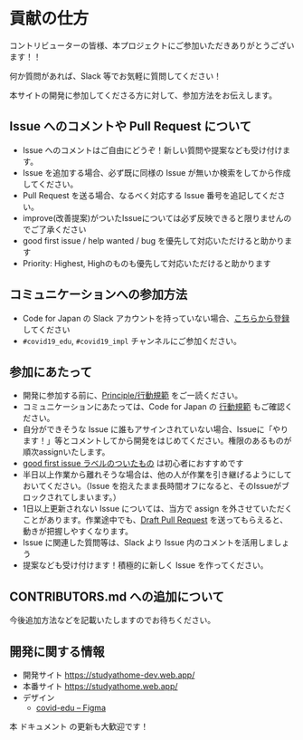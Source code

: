 # 貢献の仕方

コントリビューターの皆様、本プロジェクトにご参加いただきありがとうございます！！

何か質問があれば、Slack 等でお気軽に質問してください！

本サイトの開発に参加してくださる方に対して、参加方法をお伝えします。

## Issue へのコメントや Pull Request について

* Issue へのコメントはご自由にどうぞ！新しい質問や提案なども受け付けます。
* Issue を追加する場合、必ず既に同様の Issue が無いか検索をしてから作成してください。
* Pull Request を送る場合、なるべく対応する Issue 番号を追記してください。
* improve(改善提案)がついたIssueについては必ず反映できると限りませんのでご了承ください
* good first issue / help wanted / bug を優先して対応いただけると助かります
* Priority: Highest, Highのものも優先して対応いただけると助かります

## コミュニケーションへの参加方法

* Code for Japan の Slack アカウントを持っていない場合、[こちらから登録](https://cfjslackin.herokuapp.com/) してください
* `#covid19_edu`, `#covid19_impl` チャンネルにご参加ください。

## 参加にあたって

* 開発に参加する前に、[Principle/行動規範](./CODE_OF_CONDUCT.md) をご一読ください。
* コミュニケーションにあたっては、Code for Japan の [行動規範](https://github.com/codeforjapan/codeofconduct) もご確認ください。
* 自分ができそうな Issue に誰もアサインされていない場合、Issueに「やります！」等とコメントしてから開発をはじめてください。権限のあるものが順次assignいたします。
* [good first issue ラベルのついたもの](https://github.com/codeforjapan/studyathome/issues?q=is%3Aopen+is%3Aissue+label%3Agood-first-issue) は初心者におすすめです
* 半日以上作業から離れそうな場合は、他の人が作業を引き継げるようにしておいてください。（Issue を抱えたまま長時間オフになると、そのIssueがブロックされてしまいます。）
* 1日以上更新されない Issue については、当方で assign を外させていただくことがあります。作業途中でも、[Draft Pull Request](https://qiita.com/tatane616/items/13da1b6797a7b871ad58) を送ってもらえると、動きが把握しやすくなります。
* Issue に関連した質問等は、Slack より Issue 内のコメントを活用しましょう
* 提案なども受け付けます！積極的に新しく Issue を作ってください。

## CONTRIBUTORS.md への追加について

今後追加方法などを記載いたしますのでお待ちください。

## 開発に関する情報

* 開発サイト https://studyathome-dev.web.app/
* 本番サイト https://studyathome.web.app/
* デザイン
  * [covid-edu – Figma](https://www.figma.com/file/JBcf0nDLMqOyS5vffbZtvw/covid-edu)

本 ドキュメント の更新も大歓迎です！

